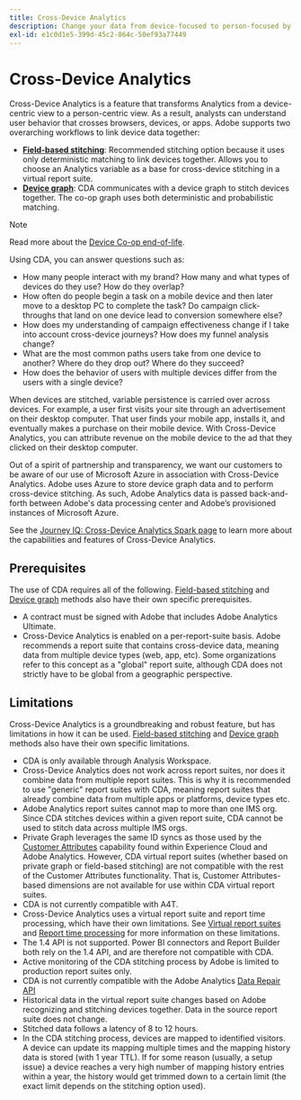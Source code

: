 ```yaml
---
title: Cross-Device Analytics
description: Change your data from device-focused to person-focused by stitching device data together.
exl-id: e1c0d1e5-399d-45c2-864c-50ef93a77449
---
```

# Cross-Device Analytics

Cross-Device Analytics is a feature that transforms Analytics from a device-centric view to a person-centric view. As a result, analysts can understand user behavior that crosses browsers, devices, or apps. Adobe supports two overarching workflows to link device data together:

* [**Field-based stitching**](field-based-stitching.md): Recommended stitching option because it uses only deterministic matching to link devices together.
Allows you to choose an Analytics variable as a base for cross-device stitching in a virtual report suite.
* [**Device graph**](device-graph.md): CDA communicates with a device graph to stitch devices together. The co-op graph uses both deterministic and probabilistic matching.

>[!NOTE]
>
>Read more about the [Device Co-op end-of-life](https://experienceleague.adobe.com/docs/device-co-op/using/about/device-co-op-eol.html).

Using CDA, you can answer questions such as:

* How many people interact with my brand? How many and what types of devices do they use? How do they overlap?
* How often do people begin a task on a mobile device and then later move to a desktop PC to complete the task? Do campaign click-throughs that land on one device lead to conversion somewhere else?
* How does my understanding of campaign effectiveness change if I take into account cross-device journeys? How does my funnel analysis change?
* What are the most common paths users take from one device to another? Where do they drop out? Where do they succeed?
* How does the behavior of users with multiple devices differ from the users with a single device?

When devices are stitched, variable persistence is carried over across devices. For example, a user first visits your site through an advertisement on their desktop computer. That user finds your mobile app, installs it, and eventually makes a purchase on their mobile device. With Cross-Device Analytics, you can attribute revenue on the mobile device to the ad that they clicked on their desktop computer.

Out of a spirit of partnership and transparency, we want our customers to be aware of our use of Microsoft Azure in association with Cross-Device Analytics. Adobe uses Azure to store device graph data and to perform cross-device stitching. As such, Adobe Analytics data is passed back-and-forth between Adobe's data processing center and Adobe’s provisioned instances of Microsoft Azure.

See the [Journey IQ: Cross-Device Analytics Spark page](https://adobe.ly/aacda) to learn more about the capabilities and features of Cross-Device Analytics.

## Prerequisites

The use of CDA requires all of the following. [Field-based stitching](field-based-stitching.md) and [Device graph](device-graph.md) methods also have their own specific prerequisites.

* A contract must be signed with Adobe that includes Adobe Analytics Ultimate.
* Cross-Device Analytics is enabled on a per-report-suite basis. Adobe recommends a report suite that contains cross-device data, meaning data from multiple device types (web, app, etc). Some organizations refer to this concept as a "global" report suite, although CDA does not strictly have to be global from a geographic perspective. 

## Limitations

Cross-Device Analytics is a groundbreaking and robust feature, but has limitations in how it can be used. [Field-based stitching](field-based-stitching.md) and [Device graph](device-graph.md) methods also have their own specific limitations.

* CDA is only available through Analysis Workspace.
* Cross-Device Analytics does not work across report suites, nor does it combine data from multiple report suites. This is why it is recommended to use "generic" report suites with CDA, meaning report suites that already combine data from multiple apps or platforms, device types etc.
* Adobe Analytics report suites cannot map to more than one IMS org. Since CDA stitches devices within a given report suite, CDA cannot be used to stitch data across multiple IMS orgs.
* Private Graph leverages the same ID syncs as those used by the [Customer Attributes](https://experienceleague.adobe.com/docs/core-services/interface/customer-attributes/attributes.html#customer-attributes) capability found within Experience Cloud and Adobe Analytics. However, CDA virtual report suites (whether based on private graph or field-based stitching) are not compatible with the rest of the Customer Attributes functionality. That is, Customer Attributes-based dimensions are not available for use within CDA virtual report suites.
* CDA is not currently compatible with A4T.
* Cross-Device Analytics uses a virtual report suite and report time processing, which have their own limitations. See [Virtual report suites](../vrs/vrs-about.md) and [Report time processing](../vrs/vrs-report-time-processing.md) for more information on these limitations.
* The 1.4 API is not supported. Power BI connectors and Report Builder both rely on the 1.4 API, and are therefore not compatible with CDA.
* Active monitoring of the CDA stitching process by Adobe is limited to production report suites only.
* CDA is not currently compatible with the Adobe Analytics [Data Repair API](https://www.adobe.io/apis/experiencecloud/analytics/docs.html#!AdobeDocs/analytics-2.0-apis/master/data-repair.md)
* Historical data in the virtual report suite changes based on Adobe recognizing and stitching devices together. Data in the source report suite does not change.
* Stitched data follows a latency of 8 to 12 hours.
* In the CDA stitching process, devices are mapped to identified visitors. A device can update its mapping multiple times and the mapping history data is stored (with 1 year TTL).
If for some reason (usually, a setup issue) a device reaches a very high number of mapping history entries within a year, the history would get trimmed down to a certain limit (the exact limit depends on the stitching option used).